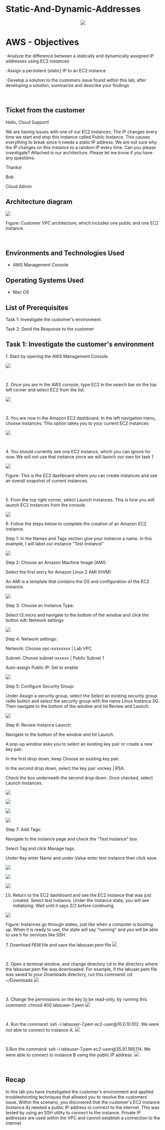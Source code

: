 # Static-And-Dynamic-Addresses
<p align="center">
<img src=https://i.imgur.com/QdWOADa.png"/>
</p>

<h1>AWS - Objectives</h1>

-Analyze the difference between a statically and dynamically assigned IP addresses using EC2 instances

-Assign a persistent (static) IP to an EC2 instance

-Develop a solution to the customers issue found within this lab; after developing a solution, summarize and describe your findings

<br />

<h2>Ticket from the customer</h2>

Hello, Cloud Support!

We are having issues with one of our EC2 instances. The IP changes every time we start and stop this instance called Public Instance. This causes everything to break since it needs a static IP address. We are not sure why the IP changes on this instance to a random IP every time. Can you please investigate? Attached is our architecture. Please let me know if you have any questions.


Thanks!

Bob

Cloud Admin

<h2>Architecture diagram</h2>

<p>
<img src=https://i.imgur.com/1Pr6vtH.png>
</p>

<p>
Figure: Customer VPC architecture, which includes one public and one EC2 instance.
</p>
<br />





<h2>Environments and Technologies Used</h2>

- AWS Management Console

<h2>Operating Systems Used </h2>

- Mac OS</b> 

<h2>List of Prerequisites</h2>

Task 1: Investigate the customer's environment

Task 2: Send the Response to the customer
  

<h2>Task 1: Investigate the customer's environment</h2>

<p>
1. Start by opening the AWS Management Console.
</p>

<p>
<img src=https://i.imgur.com/t6XWmwm.png/>
</p>
<br />

<p>
2. Once you are in the AWS console, type EC2 in the search bar on the top left corner and select EC2 from the list.
</p>

<p>
<img src=https://i.imgur.com/cvwNAWN.png/>
</p>
<br />

<p>
3. You are now in the Amazon EC2 dashboard. In the left navigation menu, choose Instances. This option takes you to your current EC2 instances
</p>

<p>
<img src=https://i.imgur.com/IFm5LbV.png/>
</p>
<br />

<p>
4. You should currently see one EC2 instance, which you can ignore for now. We will not use that instance since we will launch our own for task 1
</p>

<p>
<img src=https://i.imgur.com/s30Sb93.png/>
</p>

<p>
Figure: This is the EC2 dashboard where you can create instances and see an overall snapshot of current instances. 
</p>
<br />

<p>
5. From the top right corner, select Launch instances. This is how you will launch EC2 instances from the console.
</p>

<p>
<img src=https://i.imgur.com/SpkoS34.png/>
</p>

<p>
6. Follow the steps below to complete the creation of an Amazon EC2 instance.

Step 1: In the Names and Tags section give your instance a name. In this example, I will label our instance "Test Instance"

<p>
<img src=https://i.imgur.com/HUTc8PP.png/>
</p>

Step 2: Choose an Amazon Machine Image (AMI): 

Select the first entry for Amazon Linux 2 AMI (HVM)

An AMI is a template that contains the OS and configuration of the EC2 instance.

<p>
<img src=https://i.imgur.com/LKO8GGA.png/>
</p>


Step 3: Choose an Instance Type:

Select t3.micro and navigate to the bottom of the window and click the button edt: Network settings

<p>
<img src=https://i.imgur.com/HXLrDoJ.png/>
</p>


Step 4: Network settings:

Network: Choose vpc-xxxxxxxx | Lab VPC

Subnet: Choose subnet-xxxxxx | Public Subnet 1

Auto-assign Public IP: Set to enable

<p>
<img src=https://i.imgur.com/wAG1zJR.png/>
</p>


Step 5: Configure Security Group: 

Under Assign a security group, select the Select an existing security group radio button and select the security group with the name Linux Instance SG. Then navigate to the bottom of the window and hit Review and Launch.

<p>
<img src=https://i.imgur.com/krZDUWL.png/>
</p>



Step 6: Review Instance Launch:

Navigate to the bottom of the window and hit Launch.

A pop-up window asks you to select an existing key pair or create a new key pair.

In the first drop down, keep Choose an existing key pair.

In the second drop down, select the key pair vockey | RSA.

Check the box underneath the second drop down. Once checked, select Launch Instances.

<p>
<img src=https://i.imgur.com/XjcLqzq.png/>
</p>

<p>
<img src=https://i.imgur.com/BB6u0kE.png/>
</p>

<p>
<img src=https://i.imgur.com/09CCDzS.png/>
</p>

<p>
<img src=https://i.imgur.com/XjcLqzq.png/>
</p>


Step 7: Add Tags:

Navigate to the instance page and check the "Test Instance" box

Select Tag and click Manage tags.

Under Key enter Name and under Value enter test instance then click save.

<p>
<img src=https://i.imgur.com/tSNhZv4.png/>
</p>


<p>
<img src=https://i.imgur.com/gwRQGeP.png/>
</p>

<p>
<img src=https://i.imgur.com/RVFJDul.png/>
</p>

10. Return to the EC2 dashboard and see the EC2 instance that was just created. Select test instance. Under the Instance state, you will see Initializing. Wait until it says 2/2 before continuing.

<p>
<img src=https://i.imgur.com/Tk6XAzT.png/>
</p>

Figure: Instances go through states, just like when a computer is booting up. When it is ready to use, the state will say "running" and you will be able to use it for services like SSH.

<p>
7. Download PEM file and save the labsuser.pem file
<img src=https://i.imgur.com/uWCrR13.png/>
</p>
<br />

<p>
2. Open a terminal window, and change directory cd to the directory where the labsuser.pem file was downloaded. For example, if the labuser.pem file was saved to your Downloads directory, run this command: cd ~/Downloads <img src=https://i.imgur.com/xbtTCBI.png/>
</p>
<br />

<p>
3. Change the permissions on the key to be read-only, by running this command: chmod 400 labsuser-7.pem <img src=https://i.imgur.com/T5v67gr.png/>
</p>
<br />

<p>
4. Run the command: ssh -i labsuser-7.pem ec2-user@10.0.10.102. We were not able to connect to instance A. <img src=https://i.imgur.com/gjyhCl7.png/>
</p>
<br />

<p>
5.Run the command: ssh -i labsuser-7.pem ec2-user@35.91.189.114. We were able to connect to instance B using the public IP address. <img src=https://i.imgur.com/zuK7VZ4.png/>
</p>
<br />

<h2>Recap</h2>

<p>
In this lab you have investigated the customer's environment and applied troubleshooting techniques that allowed you to resolve the customers’ issue. Within the scenario, you discovered that the customer's EC2 instance (instance A) needed a public IP address to connect to the internet. This was tested by using an SSH utility to connect to the instance. Private IP addresses are used within the VPC and cannot establish a connection to the internet
</p>
<br />
